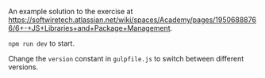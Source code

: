 An example solution to the exercise at https://softwiretech.atlassian.net/wiki/spaces/Academy/pages/19506888766/6+-+JS+Libraries+and+Package+Management.

`npm run dev` to start.

Change the `version` constant in `gulpfile.js` to switch between different versions.
